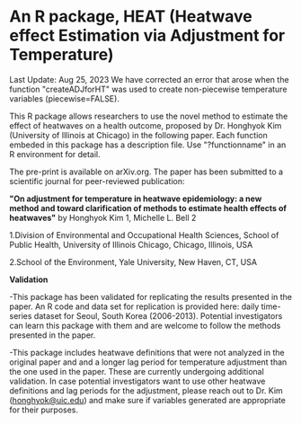 # An R package, HEAT (Heatwave effect Estimation via Adjustment for Temperature)

Last Update: Aug 25, 2023
We have corrected an error that arose when the function "createADJforHT" was used to create non-piecewise temperature variables (piecewise=FALSE).


This R package allows researchers to use the novel method to estimate the effect of heatwaves on a health outcome, proposed by Dr. Honghyok Kim (University of Illinois at Chicago) in the following paper. Each function embeded in this package has a description file. Use "?functionname" in an R environment for detail.

The pre-print is available on arXiv.org. The paper has been submitted to a scientific journal for peer-reviewed publication:


**"On adjustment for temperature in heatwave epidemiology: a new method and toward clarification of methods to estimate health effects of heatwaves"** by
Honghyok Kim 1, Michelle L. Bell 2


1.Division of Environmental and Occupational Health Sciences, School of Public Health, University of Illinois Chicago, Chicago, Illinois, USA

2.School of the Environment, Yale University, New Haven, CT, USA


**Validation**

-This package has been validated for replicating the results presented in the paper. An R code and data set for replication is provided here: daily time-series dataset for Seoul, South Korea (2006-2013). Potential investigators can learn this package with them and are welcome to follow the methods presented in the paper.

-This package includes heatwave definitions that were not analyzed in the original paper and and a longer lag period for temperature adjustment than the one used in the paper. These are currently undergoing additional validation. In case potential investigators want to use other heatwave definitions and lag periods for the adjustment, please reach out to Dr. Kim (honghyok@uic.edu) and make sure if variables generated are appropriate for their purposes.
